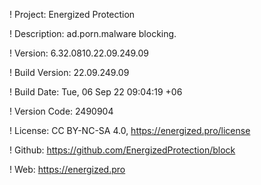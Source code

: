 ! Project: Energized Protection

! Description: ad.porn.malware blocking.

! Version: 6.32.0810.22.09.249.09

! Build Version: 22.09.249.09

! Build Date: Tue, 06 Sep 22 09:04:19 +06

! Version Code: 2490904

! License: CC BY-NC-SA 4.0, https://energized.pro/license

! Github: https://github.com/EnergizedProtection/block

! Web: https://energized.pro

